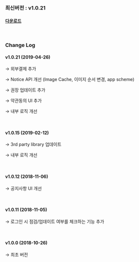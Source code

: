 ### 최신버전 :  v1.0.21

#### [다운로드](https://kr.object.ncloudstorage.com/gamepot/sdk/GamePotSDK_Android_0612.zip)

<br/>

### Change Log

#### v1.0.21 (2019-04-26)

→ 외부결제 추가

→ Notice API 개선 (Image Cache, 이미지 순서 변경, app scheme)

→ 권장 업데이트 추가

→ 약관동의 UI 추가

→ 내부 로직 개선

<br/>

#### v1.0.15 (2019-02-12)

→ 3rd party library 업데이트

→ 내부 로직 개선

<br/>

#### v1.0.12 (2018-11-06)

→ 공지사항 UI 개선

<br/>

#### v1.0.11 (2018-11-05)

→ 로그인 시 점검/업데이트 여부를 체크하는 기능 추가

<br/>

#### v1.0.0 (2018-10-26)

→ 최초 버전

